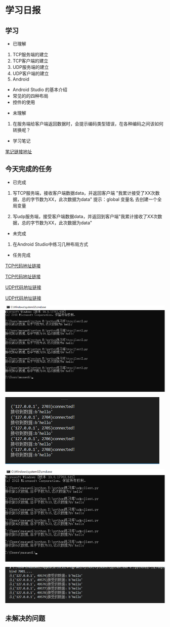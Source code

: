 # 学习日报

## 学习

* 已理解
1. TCP服务端的建立
2. TCP客户端的建立
3. UDP服务端的建立
4. UDP客户端的建立
5. Android 
- Android Studio 的基本介绍
- 常见的的四种布局
- 控件的使用



* 未理解
1. 在服务端给客户端返回数据时，会提示编码类型错误，在各种编码之间该如何转换呢？


* 学习笔记

[笔记链接地址](https://github.com/maxuedi/8.6/blob/master/笔记.md)



## 今天完成的任务

* 已完成
1. 写TCP服务端，接收客户端数据data，并返回客户端 "我累计接受了XX次数据，总的字节数为XX，此次数据为data"
提示：global  变量名 去创建一个全局变量

2. 写udp服务端，接受客户端数据data，并返回到客户端"我累计接收了XX次数据，总的字节数为XX，此次数据为data"

* 未完成

1. 在Android  Studio中练习几种布局方式


* 任务完成

[TCP代码地址链接](https://github.com/maxuedi/8.6/blob/master/tcpclient2.py)

[TCP代码地址链接](https://github.com/maxuedi/8.6/blob/master/tcpserver2.py)

[UDP代码地址链接](https://github.com/maxuedi/8.6/blob/master/udpServer.py)

[UDP代码地址链接](https://github.com/maxuedi/8.6/blob/master/udpclient.py)

![TCP图片](https://github.com/maxuedi/8.6/blob/master/TCPclient.png)

![TCP图片](https://github.com/maxuedi/8.6/blob/master/TCPserver.png)

![UDP图片](https://github.com/maxuedi/8.6/blob/master/UDPclient.png)

![UDP图片](https://github.com/maxuedi/8.6/blob/master/UDPserver.png)

## 未解决的问题
